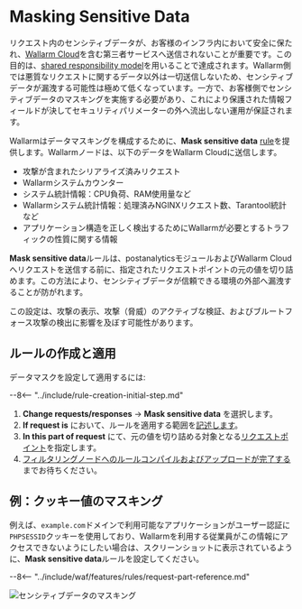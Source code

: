 [img-masking]:              ../../images/user-guides/rules/sensitive-data-rule.png
[rule-creation-options]:    ../../user-guides/events/check-attack.md#attack-analysis_1
[request-processing]:       ../../user-guides/rules/request-processing.md
[api-discovery-enable-link]:        ../../api-discovery/setup.md#enable

# Masking Sensitive Data

リクエスト内のセンシティブデータが、お客様のインフラ内において安全に保たれ、[Wallarm Cloud](../../about-wallarm/overview.md#how-wallarm-works)を含む第三者サービスへ送信されないことが重要です。この目的は、[shared responsibility model](../../about-wallarm/shared-responsibility.md)を用いることで達成されます。Wallarm側では悪質なリクエストに関するデータ以外は一切送信しないため、センシティブデータが漏洩する可能性は極めて低くなっています。一方で、お客様側でセンシティブデータのマスキングを実施する必要があり、これにより保護された情報フィールドが決してセキュリティパリメーターの外へ流出しない運用が保証されます。

Wallarmはデータマスキングを構成するために、**Mask sensitive data** [rule](../rules/rules.md)を提供します。Wallarmノードは、以下のデータをWallarm Cloudに送信します。

* 攻撃が含まれたシリアライズ済みリクエスト
* Wallarmシステムカウンター
* システム統計情報：CPU負荷、RAM使用量など
* Wallarmシステム統計情報：処理済みNGINXリクエスト数、Tarantool統計など
* アプリケーション構造を正しく検出するためにWallarmが必要とするトラフィックの性質に関する情報

**Mask sensitive data**ルールは、postanalyticsモジュールおよびWallarm Cloudへリクエストを送信する前に、指定されたリクエストポイントの元の値を切り詰めます。この方法により、センシティブデータが信頼できる環境の外部へ漏洩することが防がれます。

この設定は、攻撃の表示、攻撃（脅威）のアクティブな検証、およびブルートフォース攻撃の検出に影響を及ぼす可能性があります。

## ルールの作成と適用

データマスクを設定して適用するには:

--8<-- "../include/rule-creation-initial-step.md"
1. **Change requests/responses** → **Mask sensitive data** を選択します。
1. **If request is** において、ルールを適用する範囲を[記述します](rules.md#configuring)。
1. **In this part of request** にて、元の値を切り詰める対象となる[リクエストポイント](request-processing.md)を指定します。
1. [フィルタリングノードへのルールコンパイルおよびアップロードが完了する](rules.md#ruleset-lifecycle)までお待ちください。

## 例：クッキー値のマスキング

例えば、`example.com`ドメインで利用可能なアプリケーションがユーザー認証に`PHPSESSID`クッキーを使用しており、Wallarmを利用する従業員がこの情報にアクセスできないようにしたい場合は、スクリーンショットに表示されているように、**Mask sensitive data**ルールを設定してください。

--8<-- "../include/waf/features/rules/request-part-reference.md"

![センシティブデータのマスキング][img-masking]